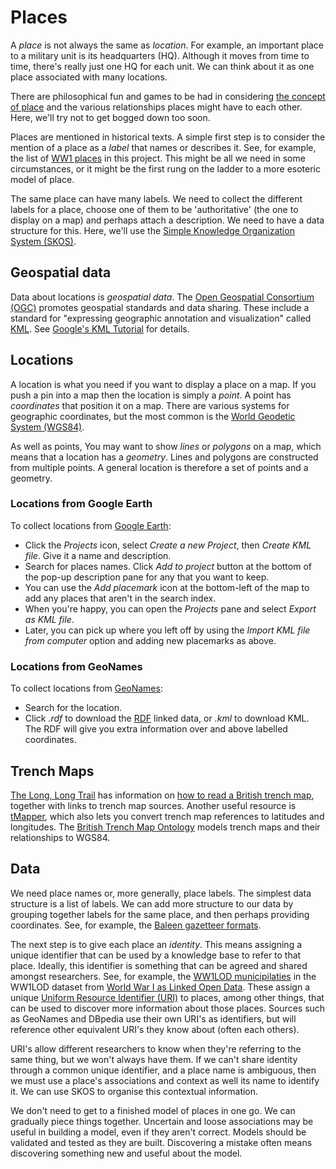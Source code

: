 # Places

A *place* is not always the same as *location*. For example, an important place to a military unit is its headquarters (HQ). Although it moves from time to time, there's really just one HQ for each unit. We can think about it as one place associated with many locations.

There are philosophical fun and games to be had in considering [the concept of place](https://www.oxfordbibliographies.com/display/document/obo-9780199874002/obo-9780199874002-0159.xml) and the various relationships places might have to each other. Here, we'll try not to get bogged down too soon.

Places are mentioned in historical texts. A simple first step is to consider the mention of a place as a *label* that names or describes it. See, for example, the list of [WW1 places](../lists/ww1-places.txt) in this project. This might be all we need in some circumstances, or it might be the first rung on the ladder to a more esoteric model of place.

The same place can have many labels. We need to collect the different labels for a place, choose one of them to be 'authoritative' (the one to display on a map) and perhaps attach a description. We need to have a data structure for this. Here, we'll use the [Simple Knowledge Organization System (SKOS)](https://www.w3.org/TR/skos-primer/).

## Geospatial data

Data about locations is *geospatial data*. The [Open Geospatial Consortium (OGC)](https://www.ogc.org/) promotes geospatial standards and data sharing. These include a standard for "expressing geographic annotation and visualization" called [KML](https://www.ogc.org/standard/kml/). See [Google's KML Tutorial](https://developers.google.com/kml/documentation/kml_tut) for details.

## Locations

A location is what you need if you want to display a place on a map. If you push a pin into a map then the location is simply a *point*. A point has *coordinates* that position it on a map. There are various systems for geographic coordinates, but the most common is the [World Geodetic System (WGS84)](https://gisgeography.com/wgs84-world-geodetic-system/).

As well as points, You may want to show *lines* or *polygons* on a map, which means that a location has a *geometry*. Lines and polygons are constructed from multiple points. A general location is therefore a set of points and a geometry. 

### Locations from Google Earth

To collect locations from [Google Earth](https://earth.google.com/):

* Click the *Projects* icon, select *Create a new Project*, then *Create KML file*. Give it a name and description.
* Search for places names. Click *Add to project* button at the bottom of the pop-up description pane for any that you want to keep.
* You can use the *Add placemark* icon at the bottom-left of the map to add any places that aren't in the search index.
* When you're happy, you can open the *Projects* pane and select *Export as KML file*.
* Later, you can pick up where you left off by using the *Import KML file from computer* option and adding new placemarks as above.

### Locations from GeoNames

To collect locations from [GeoNames](https://www.geonames.org/):

* Search for the location.
* Click *.rdf* to download the [RDF](https://www.w3schools.com/XML/xml_rdf.asp) linked data, or *.kml* to download KML. The RDF will give you extra information over and above labelled coordinates.

## Trench Maps

[The Long, Long Trail](https://www.longlongtrail.co.uk) has information on [how to read a British trench map](https://www.longlongtrail.co.uk/battlefields/how-to-read-a-british-trench-map/), together with links to trench map sources. Another useful resource is [tMapper](https://www.tmapper.com/), which also lets you convert trench map references to latitudes and longitudes. The [British Trench Map Ontology](https://rdf.muninn-project.org/ontologies/btmaps-en.html) models trench maps and their relationships to WGS84.

## Data

We need place names or, more generally, place labels. The simplest data structure is a list of labels. We can add more structure to our data by grouping together labels for the same place, and then perhaps providing coordinates. See, for example, the [Baleen gazetteer formats](https://github.com/dstl/baleen/wiki/Gazetteer-Formats).

The next step is to give each place an *identity*. This means assigning a unique identifier that can be used by a knowledge base to refer to that place. Ideally, this identifier is something that can be agreed and shared amongst researchers. See, for example, the [WW1LOD municipilaties](http://demo.seco.tkk.fi/ssaha/project/index.shtml?type=http%3A%2F%2Fldf.fi%2Fww1lod%2Fschema%23Municipality&model=ww1lod) in the WW1LOD dataset from [World War I as Linked Open Data](https://www.ldf.fi/dataset/ww1lod/). These assign a unique [Uniform Resource Identifier (URI)](https://en.wikipedia.org/wiki/Uniform_Resource_Identifier) to places, among other things, that can be used to discover more information about those places. Sources such as GeoNames and DBpedia use their own URI's as identifiers, but will reference other equivalent URI's they know about (often each others). 

URI's allow different researchers to know when they're referring to the same thing, but we won't always have them. If we can't share identity through a common unique identifier, and a place name is ambiguous, then we must use a place's associations and context as well its name to identify it. We can use SKOS to organise this contextual information.

We don't need to get to a finished model of places in one go. We can gradually piece things together. Uncertain and loose associations may be useful in building a model, even if they aren't correct. Models should be validated and tested as they are built. Discovering a mistake often means discovering something new and useful about the model.

